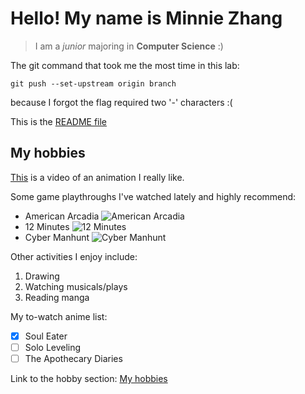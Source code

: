 # Hello! My name is Minnie Zhang
> I am a *junior* majoring in **Computer Science** :)

The git command that took me the most time in this lab:
```
git push --set-upstream origin branch
```
because I forgot the flag required two '-' characters :(

This is the [README file](README.md)

## My hobbies

[This](https://www.youtube.com/watch?v=jKh-DP89FPY&list=PLdhF_0MdyhADpRkQQmy9gWAIfdgfgWrWG&index=2) is a video of an animation I really like.

Some game playthroughs I've watched lately and highly recommend:
- American Arcadia
  ![American Arcadia](https://images.squarespace-cdn.com/content/v1/61b2d89c649abb09723b81b1/e8acea28-1b76-4df9-a80f-3b8413c05f31/AA-KEY-ART.png)
- 12 Minutes
  ![12 Minutes](https://upload.wikimedia.org/wikipedia/en/d/d0/Twelve_minutes_cover.png)
- Cyber Manhunt
  ![Cyber Manhunt](https://www.superjumpmagazine.com/content/images/2024/05/CMH-Feat-Image.png)

Other activities I enjoy include:
1. Drawing
2. Watching musicals/plays
3. Reading manga

My to-watch anime list:
- [x] Soul Eater
- [ ] Solo Leveling
- [ ] The Apothecary Diaries

Link to the hobby section: [My hobbies](#my-hobbies)


